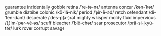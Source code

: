 
guarantee
incidentally
gobble
retina      /ˈre-tə-nə/           antenna
concur      /kən-ˈkər/
grumble 
diatribe 
colonic     /kō-ˈlä-nik/
period      /ˈpir-ē-əd/
retch
defendant   /di-ˈfen-dənt/
desperate   /ˈdes-p(ə-)rət
mighty 
whisper 
moldy
fluid
impervious  /(ˌ)im-ˈpər-vē-əs/
scuff 
bleacher    /ˈblē-chər/
sear 
prosecutor  /ˈprä-si-ˌkyü-tər/
lurk 
rover
corrupt
savage